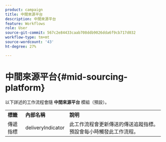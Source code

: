 ```yaml
---
product: campaign
title: 中間來源平台
description: 中間來源平台
feature: Workflows
role: User
source-git-commit: 567c2e84433caab708ddb9026dda6f9cb717d032
workflow-type: tm+mt
source-wordcount: '43'
ht-degree: 27%

---
```



# 中間來源平台{#mid-sourcing-platform}



以下詳述的工作流程會隨 **中間來源平台** 模組（預設）。

<table> 
 <tbody> 
  <tr> 
   <td> <strong>標籤</strong><br /> </td> 
   <td> <strong>內部名稱</strong><br /> </td> 
   <td> <strong>說明</strong><br /> </td> 
  </tr> 
  <tr> 
   <td> <span class="uicontrol">傳遞指標</span> <br /> </td> 
   <td> <span class="uicontrol">deliveryIndicator</span> <br /> </td> 
   <td> 此工作流程會更新傳送的傳送追蹤指標。 預設會每小時觸發此工作流程。<br /> </td> 
  </tr> 
 </tbody> 
</table>

